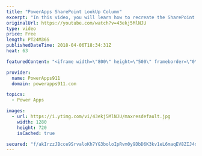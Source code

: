 ```yaml
---
title: "PowerApps SharePoint LookUp Column"
excerpt: "In this video, you will learn how to recreate the SharePoint LookUp column functionality that you want instead of using the mean SharePoint look up column that is built in. Lots of fun in this video.  For PowerApps Consulting check out https://www.PowerApps911.com"
originalUrl: https://youtube.com/watch?v=43ekj5MlNJU
type: video
price: Free
length: PT24M36S
publishedDateTime: 2018-04-06T18:34:31Z
heat: 63

featuredContent: "<iframe width=\"800\" height=\"500\" frameborder=\"0\" src=\"https://www.youtube.com/embed/43ekj5MlNJU\" allow=\"accelerometer; autoplay; encrypted-media; gyroscope; picture-in-picture\" allowfullscreen></iframe>"

provider:
  name: PowerApps911
  domain: powerapps911.com

topics:
  - Power Apps

images:
  - url: https://i.ytimg.com/vi/43ekj5MlNJU/maxresdefault.jpg
    width: 1280
    height: 720
    isCached: true

secured: "f/akIrzzJBcce9SrvaloKh7YG3boloIpRvm0y9DbD6K3kv1eL6maqEV8ZIJ4s/KePrdahY8rJN7ckR2LmI6+SLPQ/Ty2iqnydC0hTuUHn50bBghKfLv7PbMgIbVdErwGV4hm4b8siBcBVX5kKgXNrsum7Mf0we0iCtxj6agqYsNcZjBBK+VMvXBBDBtQYebVy2RYAkF8MGXH17C/3Lkh9gJo37nzd00PRgyifeU+TCnVIHPFcEoeM1JBWpR8BNNSHZXUJDjOE0iteDURTJafD61b6WkkpDssF2JkzUDaldiObjNK7T1otZIbxANEM+6VkKQfunuoIXmr7XUkr+lmhi3Sv8XGtkSBd9m9SBQkyy4H7poecRyXjUdhqh2DPisjKoXzod1U0nKKboPfFUIqe4Wu9+RHwKxS5yfATlT7PzY=;nnykTM2npnAr+GTKCFQ9Kg=="
---
```



